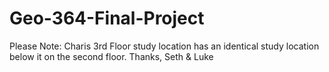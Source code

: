 # Geo-364-Final-Project
Please Note: Charis 3rd Floor study location has an identical study location below it on the second floor. Thanks, Seth & Luke
